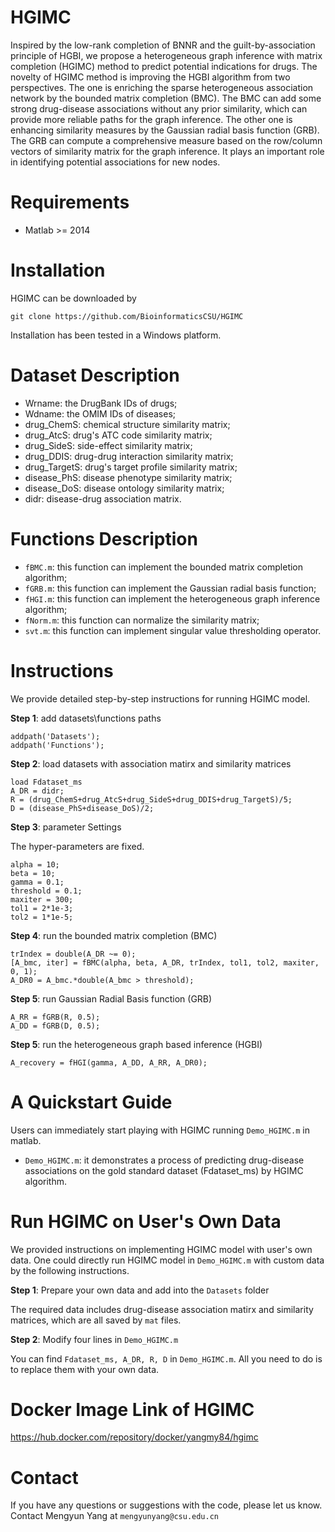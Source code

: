 # HGIMC
Inspired by the low-rank completion of BNNR and the guilt-by-association principle of HGBI, we propose a heterogeneous graph inference with matrix completion (HGIMC) method to predict potential indications for drugs. The novelty of HGIMC method is improving the HGBI algorithm from two perspectives. The one is enriching the sparse heterogeneous association network by the bounded matrix completion (BMC). The BMC can add some strong drug-disease associations without any prior similarity, which can provide more reliable paths for the graph inference. The other one is enhancing similarity measures by the Gaussian radial basis function (GRB). The GRB can compute a comprehensive measure based on the row/column vectors of similarity matrix for the graph inference. It plays an important role in identifying potential associations for new nodes.

# Requirements
* Matlab >= 2014

# Installation
HGIMC can be downloaded by
```
git clone https://github.com/BioinformaticsCSU/HGIMC
```
Installation has been tested in a Windows platform.

# Dataset Description
* Wrname: the DrugBank IDs of drugs;
* Wdname: the OMIM IDs of diseases;
* drug_ChemS: chemical structure similarity matrix;
* drug_AtcS: drug's ATC code similarity matrix;
* drug_SideS: side-effect similarity matrix;
* drug_DDIS: drug-drug interaction similarity matrix;
* drug_TargetS: drug's target profile similarity matrix;
* disease_PhS: disease phenotype similarity matrix;
* disease_DoS: disease ontology similarity matrix;
* didr: disease-drug association matrix.

# Functions Description
* ```fBMC.m```: this function can implement the bounded matrix completion algorithm;
* ```fGRB.m```: this function can implement the Gaussian radial basis function;
* ```fHGI.m```: this function can implement the heterogeneous graph inference algorithm;
* ```fNorm.m```: this function can normalize the similarity matrix;
* ```svt.m```: this function can implement singular value thresholding operator.

# Instructions
We provide detailed step-by-step instructions for running HGIMC model.

**Step 1**: add datasets\functions paths
```
addpath('Datasets');
addpath('Functions');
```
**Step 2**: load datasets with association matirx and similarity matrices
```
load Fdataset_ms
A_DR = didr;
R = (drug_ChemS+drug_AtcS+drug_SideS+drug_DDIS+drug_TargetS)/5;
D = (disease_PhS+disease_DoS)/2;
```
**Step 3**: parameter Settings

The hyper-parameters are fixed.
```
alpha = 10; 
beta = 10; 
gamma = 0.1; 
threshold = 0.1;
maxiter = 300; 
tol1 = 2*1e-3;   
tol2 = 1*1e-5;
```
**Step 4**: run the bounded matrix completion (BMC)
```
trIndex = double(A_DR ~= 0);
[A_bmc, iter] = fBMC(alpha, beta, A_DR, trIndex, tol1, tol2, maxiter, 0, 1);
A_DR0 = A_bmc.*double(A_bmc > threshold);
```
**Step 5**: run Gaussian Radial Basis function (GRB)
```
A_RR = fGRB(R, 0.5);
A_DD = fGRB(D, 0.5);
```
**Step 5**: run the heterogeneous graph based inference (HGBI)
```
A_recovery = fHGI(gamma, A_DD, A_RR, A_DR0);
```

# A Quickstart Guide
Users can immediately start playing with HGIMC running ```Demo_HGIMC.m``` in matlab.
* ```Demo_HGIMC.m```: it demonstrates a process of predicting drug-disease associations on the gold standard dataset (Fdataset_ms) by HGIMC algorithm.

# Run HGIMC on User's Own Data
We provided instructions on implementing HGIMC model with user's own data. One could directly run HGIMC model in ```Demo_HGIMC.m``` with custom data by the following instructions.

**Step 1**: Prepare your own data and add into the ```Datasets``` folder

The required data includes drug-disease association matirx and similarity matrices, which are all saved by ```mat``` files.

**Step 2**: Modify four lines in ```Demo_HGIMC.m```

You can find ```Fdataset_ms, A_DR, R, D``` in ```Demo_HGIMC.m```. All you need to do is to replace them with your own data.

# Docker Image Link of HGIMC

https://hub.docker.com/repository/docker/yangmy84/hgimc

# Contact
If you have any questions or suggestions with the code, please let us know. 
Contact Mengyun Yang at ```mengyunyang@csu.edu.cn```
